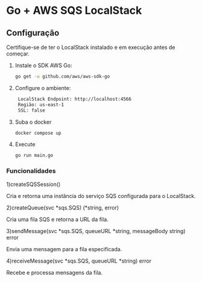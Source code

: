 # Go + AWS SQS LocalStack

## Configuração

Certifique-se de ter o LocalStack instalado e em execução antes de começar.

1. Instale o SDK AWS Go:

   ```bash
   go get -u github.com/aws/aws-sdk-go
   ```
2. Configure o ambiente:
   ```bash
    LocalStack Endpoint: http://localhost:4566
    Região: us-east-1 
    SSL: false
   ```
3. Suba o docker
   ```bash
   docker compose up
   ```
4. Execute 
    ```bash
    go run main.go
    ```

### Funcionalidades
1)createSQSSession()

Cria e retorna uma instância do serviço SQS configurada para o LocalStack.

2)createQueue(svc *sqs.SQS) (*string, error)

Cria uma fila SQS e retorna a URL da fila.

3)sendMessage(svc *sqs.SQS, queueURL *string, messageBody string) error

Envia uma mensagem para a fila especificada.

4)receiveMessage(svc *sqs.SQS, queueURL *string) error

Recebe e processa mensagens da fila.
